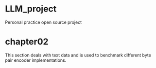 # LLM_project
Personal practice open source project

# chapter02
This section deals with text data 
and is used to benchmark different byte pair 
encoder implementations.